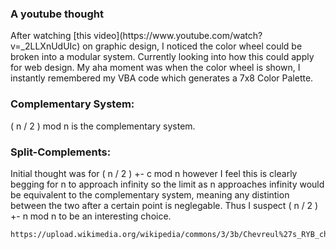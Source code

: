 
<!DOCTYPE html>
<html>
<head>
<title>The Clock Strikes Twelve</title>
</head>
<body>

<h3>A youtube thought</h3>
    <p>
        After watching [this video](https://www.youtube.com/watch?v=_2LLXnUdUIc) on graphic design,
        I noticed the color wheel could be broken into a modular system. Currently looking into how this
        could apply for web design. My aha moment was when the color wheel is shown, I instantly remembered 
        my VBA code which generates a 7x8 Color Palette. 
    </p>

<h3>Complementary System: </h3>
    <p>
         ( n / 2 ) mod n is the complementary system.
    </p> 
<h3>Split-Complements:</h3>
    <p>
        Initial thought was for ( n / 2 ) +- c mod n however I feel this is clearly begging for n to approach infinity
        so the limit as n approaches infinity would be equivalent to the complementary system, meaning any distintion 
        between the two after a certain point is neglegable. Thus I suspect ( n / 2 ) +- n mod n to be an interesting choice.
    </p> 

    https://upload.wikimedia.org/wikipedia/commons/3/3b/Chevreul%27s_RYB_chromatic_diagram.png
</body>
</html>     